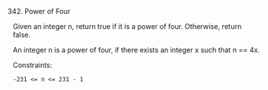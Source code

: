 342. Power of Four

Given an integer n, return true if it is a power of four. Otherwise, return false.

An integer n is a power of four, if there exists an integer x such that n == 4x.

Constraints:

    -231 <= n <= 231 - 1
